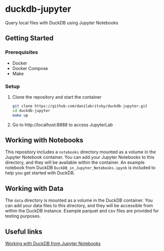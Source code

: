 # duckdb-jupyter
Query local files with DuckDB using Jupyter Notebooks

## Getting Started

### Prerequisites
- Docker
- Docker Compose
- Make

### Setup

1. Clone the repository and start the container
   ```bash
   git clone https://github.com/danilakritsky/duckdb-jupyter.git
   cd duckdb-jupyter
   make up
   ```
2. Go to http://localhost:8888 to access JupyterLab

## Working with Notebooks
This repository includes a `notebooks` directory mounted as a volume in the Jupyter Notebook container.
You can add your Jupyter Notebooks to this directory, and they will be available within the container.
An example notebook from DuckDB `DuckDB_in_Jupyter_Notebooks.ipynb` is included to help you get started with DuckDB.

## Working with Data
The `data` directory is mounted as a volume in the DuckDB container.
You can add your data files to this directory, and they will be accessible from within the DuckDB instance.
Example parquet and csv files are provided for testing purposes.

## Useful links
[Working with DuckDB from Jupyter Notebooks](https://duckdb.org/docs/guides/python/jupyter.html)
